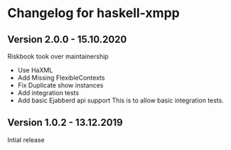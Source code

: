 # Changelog for haskell-xmpp

## Version 2.0.0 - 15.10.2020
Riskbook took over maintainership

+ Use HaXML
+ Add Missing FlexibleContexts
+ Fix Duplicate show instances
+ Add integration tests
+ Add basic Ejabberd api support
  This is to allow basic integration tests.

## Version 1.0.2 - 13.12.2019

Intial release


